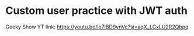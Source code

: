 # Custom user practice with JWT auth
Geeky Show
YT link: https://youtu.be/lo7lBD9ynVc?si=aqX_LCxLU2R2Qbpq
